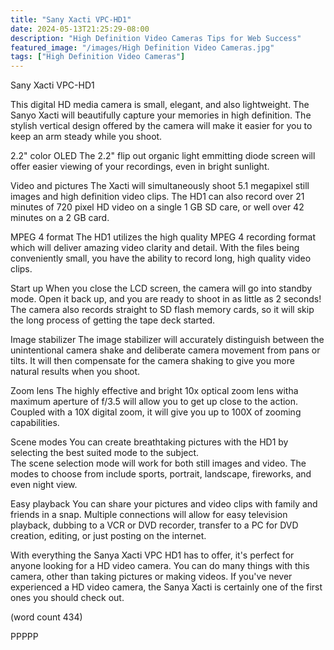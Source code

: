 ```yaml
---
title: "Sany Xacti VPC-HD1"
date: 2024-05-13T21:25:29-08:00
description: "High Definition Video Cameras Tips for Web Success"
featured_image: "/images/High Definition Video Cameras.jpg"
tags: ["High Definition Video Cameras"]
---
```


Sany Xacti VPC-HD1

This digital HD media camera is small, elegant, and
also lightweight.  The Sanyo Xacti will beautifully
capture your memories in high definition.  The
stylish vertical design offered by the camera will
make it easier for you to keep an arm steady while
you shoot.

2.2" color OLED
The 2.2" flip out organic light emmitting diode 
screen will offer easier viewing of your recordings,
even in bright sunlight.

Video and pictures
The Xacti will simultaneously shoot 5.1 megapixel
still images and high definition video clips.  The
HD1 can also record over 21 minutes of 720 pixel
HD video on a single 1 GB SD care, or well over 42
minutes on a 2 GB card.

MPEG 4 format
The HD1 utilizes the high quality MPEG 4 recording
format which will deliver amazing video clarity and
detail.  With the files being conveniently small, 
you have the ability to record long, high quality
video clips.

Start up
When you close the LCD screen, the camera will go
into standby mode.  Open it back up, and you are
ready to shoot in as little as 2 seconds!  The
camera also records straight to SD flash memory
cards, so it will skip the long process of getting
the tape deck started.

Image stabilizer
The image stabilizer will accurately distinguish
between the unintentional camera shake and 
deliberate camera movement from pans or tilts.  It
will then compensate for the camera shaking to
give you more natural results when you shoot.

Zoom lens
The highly effective and bright 10x optical zoom 
lens witha maximum aperture of f/3.5 will allow you
to get up close to the action.  Coupled with a 10X
digital zoom, it will give you up to 100X of zooming
capabilities.

Scene modes
You can create breathtaking pictures with the HD1
by selecting the best suited mode to the subject.  
The scene selection mode will work for both still
images and video.  The modes to choose from include
sports, portrait, landscape, fireworks, and even
night view.

Easy playback
You can share your pictures and video clips with
family and friends in a snap.  Multiple connections
will allow for easy television playback, dubbing
to a VCR or DVD recorder, transfer to a PC for DVD
creation, editing, or just posting on the internet.

With everything the Sanya Xacti VPC HD1 has to 
offer, it's perfect for anyone looking for a HD
video camera.  You can do many things with this
camera, other than taking pictures or making videos.
If you've never experienced a HD video camera, the
Sanya Xacti is certainly one of the first ones you
should check out.

(word count 434)

PPPPP
